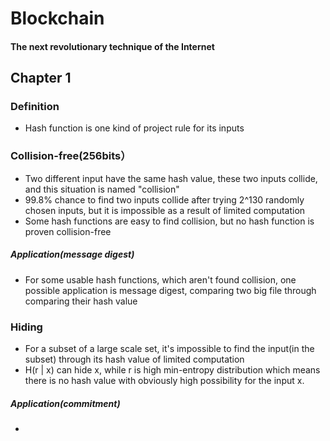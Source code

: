 # Blockchain
#### The next revolutionary technique of the Internet

## Chapter 1
### Definition
* Hash function is one kind of project rule for its inputs

### Collision-free(256bits）
* Two different input have the same hash value, these two inputs collide, and this situation is named "collision"
* 99.8% chance to find two inputs collide after trying 2^130 randomly chosen inputs, but it is impossible as a result of limited computation
* Some hash functions are easy to find collision, but no hash function is proven collision-free

##### Application(message digest)
* For some usable hash functions, which aren't found collision, one possible application is message digest, comparing two big file through comparing their hash value 

### Hiding
* For a subset of a large scale set, it's impossible to find the input(in the subset) through its hash value of limited computation
* H(r | x) can hide x, while r is high min-entropy distribution which means there is no hash value with obviously high possibility for the input x.

##### Application(commitment)
* 